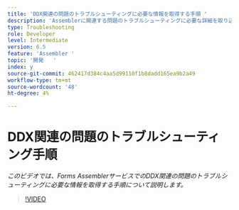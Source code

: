 ```yaml
---
title: 'DDX関連の問題のトラブルシューティングに必要な情報を取得する手順 '
description: 'Assemblerに関連する問題のトラブルシューティングに必要な詳細を取り込む '
type: Troubleshooting
role: Developer
level: Intermediate
version: 6.5
feature: 'Assembler '
topic: '開発   '
index: y
source-git-commit: 462417d384c4aa5d99110f1b8dadd165ea9b2a49
workflow-type: tm+mt
source-wordcount: '48'
ht-degree: 4%

---
```



# DDX関連の問題のトラブルシューティング手順

*このビデオでは、Forms AssemblerサービスでのDDX関連の問題のトラブルシューティングに必要な情報を取得する手順について説明します。*

>[!VIDEO](https://video.tv.adobe.com/v/335517?quality=9&learn=on)
